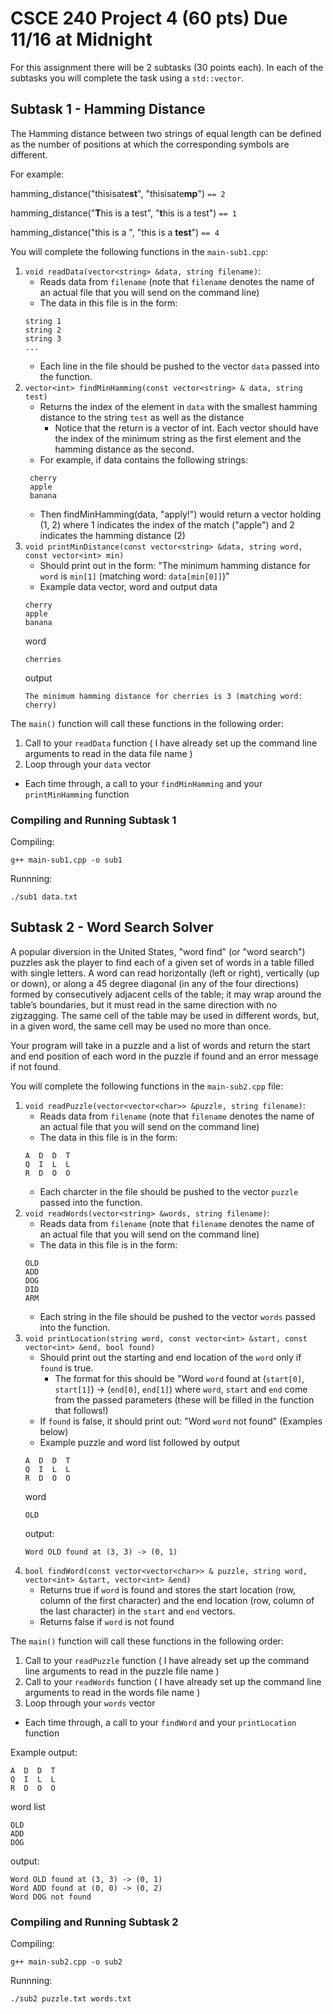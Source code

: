 # CSCE 240 Project 4 (60 pts) Due 11/16 at Midnight
For this assignment there will be 2 subtasks (30 points each). In each of the subtasks you will complete the task using a `std::vector`. 

## Subtask 1 - Hamming Distance
The Hamming distance between two strings of equal length can be defined as the number of positions at which the corresponding symbols are different. 

For example:

hamming_distance("thisisate**st**", "thisisate**mp**") `== 2` 

hamming_distance("**T**his is a test", "**t**his is a test") `== 1` 

hamming_distance("this is a ", "this is a **test**") `== 4`

You will complete the following functions in the `main-sub1.cpp`: 
1. `void readData(vector<string> &data, string filename)`: 
   - Reads data from `filename` (note that `filename` denotes the name of an actual file that you will send on the command line)
    - The data in this file is in the form: 
    ```
    string 1
    string 2
    string 3
    ...
    ```
    - Each line in the file should be pushed to the vector `data` passed into the function. 
2. `vector<int> findMinHamming(const vector<string> & data, string test)`
   - Returns the index of the element in `data` with the smallest hamming distance to the string `test` as well as the distance
      - Notice that the return is a vector of int. Each vector should have the index of the minimum string as the first element and the hamming distance as the second. 
   - For example, if data contains the following strings:
   ```
    cherry
    apple
    banana
   ```
   - Then findMinHamming(data, "apply!") would return a vector holding (1, 2) where 1 indicates the index of the match ("apple") and 2 indicates the hamming distance (2)
3. `void printMinDistance(const vector<string> &data, string word, const vector<int> min)`
   - Should print out in the form: "The minimum hamming distance for `word` is `min[1]` (matching word: `data[min[0]]`)"
   - Example data vector, word and output
   data
   ```
   cherry
   apple
   banana
   ```
   word
   ```
   cherries
   ```
   output
   ```
   The minimum hamming distance for cherries is 3 (matching word: cherry)
   ```

The `main()` function will call these functions in the following order: 
1. Call to your `readData` function ( I have already set up the command line arguments to read in the data file name )
2. Loop through your `data` vector
  - Each time through, a call to your `findMinHamming` and your `printMinHamming` function

### Compiling and Running Subtask 1
Compiling: 
```
g++ main-sub1.cpp -o sub1
```
Runnning:
```
./sub1 data.txt
```
## Subtask 2 - Word Search Solver
A popular diversion in the United States, "word find" (or "word search") puzzles ask the player to find each of a given set of words in a table filled with single letters. A word can read horizontally (left or right), vertically (up or down), or along a 45 degree diagonal (in any of the four directions) formed by consecutively adjacent cells of the table; it may wrap around the table’s boundaries, but it must read in the same direction with no zigzagging. The same cell of the table may be used in different words, but, in a given word, the same cell may be used no more than once. 

Your program will take in a puzzle and a list of words and return the start and end position of each word in the puzzle if found and an error message if not found.

You will complete the following functions in the `main-sub2.cpp` file: 
1. `void readPuzzle(vector<vector<char>> &puzzle, string filename)`: 
   - Reads data from `filename` (note that `filename` denotes the name of an actual file that you will send on the command line)
    - The data in this file is in the form: 
    ```
    A  D  D  T
    Q  I  L  L
    R  D  O  O
    ```
    - Each charcter in the file should be pushed to the vector `puzzle` passed into the function. 
2. `void readWords(vector<string> &words, string filename)`:
   - Reads data from `filename` (note that `filename` denotes the name of an actual file that you will send on the command line)
    - The data in this file is in the form: 
    ```
    OLD
    ADD
    DOG
    DID
    ARM
    ```
    - Each string in the file should be pushed to the vector `words` passed into the function. 
3. `void printLocation(string word, const vector<int> &start, const vector<int> &end, bool found)`
   - Should print out the starting and end location of the `word` only if `found` is true. 
      - The format for this should be "Word `word` found at (`start[0]`, `start[1]`) -> (`end[0]`, `end[1]`) where `word`, `start` and `end` come from the passed parameters (these will be filled in the function that follows!)
   - If `found` is false, it should print out: "Word `word` not found" (Examples below)
   - Example puzzle and word list followed by output
    ```
    A  D  D  T
    Q  I  L  L
    R  D  O  O
    ```
    word
     ```
    OLD
    ```
    output:
    ```
    Word OLD found at (3, 3) -> (0, 1)
    ```
4. `bool findWord(const vector<vector<char>> & puzzle, string word, vector<int> &start, vector<int> &end)`
   - Returns true if `word` is found and stores the start location (row, column of the first character) and the end location (row, column of the last character) in the `start` and `end` vectors. 
   - Returns false if `word` is not found 

The `main()` function will call these functions in the following order: 
1. Call to your `readPuzzle` function ( I have already set up the command line arguments to read in the puzzle file name )
2. Call to your `readWords` function ( I have already set up the command line arguments to read in the words file name )
3. Loop through your `words` vector
  - Each time through, a call to your `findWord` and your `printLocation` function

Example output: 
```
A  D  D  T
Q  I  L  L
R  D  O  O
```
word list
```
OLD
ADD
DOG
```
output:
```
Word OLD found at (3, 3) -> (0, 1)
Word ADD found at (0, 0) -> (0, 2)
Word DOG not found
```

### Compiling and Running Subtask 2
Compiling: 
```
g++ main-sub2.cpp -o sub2
```
Runnning:
```
./sub2 puzzle.txt words.txt
```

